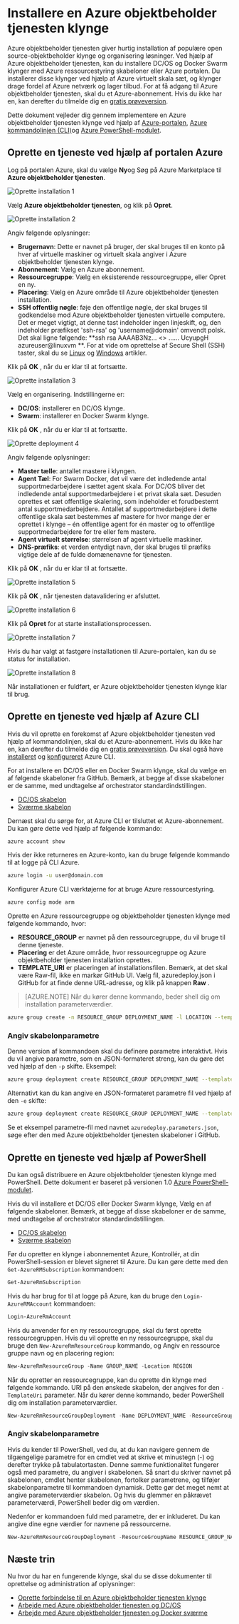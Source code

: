 <properties
   pageTitle="Installere en Azure objektbeholder tjenesten klynge | Microsoft Azure"
   description="Installere en Azure objektbeholder tjenesten klynge ved hjælp af portalen Azure, Azure CLI eller PowerShell."
   services="container-service"
   documentationCenter=""
   authors="rgardler"
   manager="timlt"
   editor=""
   tags="acs, azure-container-service"
   keywords="Docker, objektbeholdere, Micro-tjenester, Mesos, Azure"/>

<tags
   ms.service="container-service"
   ms.devlang="na"
   ms.topic="get-started-article"
   ms.tgt_pltfrm="na"
   ms.workload="na"
   ms.date="09/13/2016"
   ms.author="rogardle"/>

# <a name="deploy-an-azure-container-service-cluster"></a>Installere en Azure objektbeholder tjenesten klynge

Azure objektbeholder tjenesten giver hurtig installation af populære open source-objektbeholder klynge og organisering løsninger. Ved hjælp af Azure objektbeholder tjenesten, kan du installere DC/OS og Docker Swarm klynger med Azure ressourcestyring skabeloner eller Azure portalen. Du installerer disse klynger ved hjælp af Azure virtuelt skala sæt, og klynger drage fordel af Azure netværk og lager tilbud. For at få adgang til Azure objektbeholder tjenesten, skal du et Azure-abonnement. Hvis du ikke har en, kan derefter du tilmelde dig en [gratis prøveversion](http://azure.microsoft.com/pricing/free-trial/?WT.mc_id=AA4C1C935).

Dette dokument vejleder dig gennem implementere en Azure objektbeholder tjenesten klynge ved hjælp af [Azure-portalen](#creating-a-service-using-the-azure-portal), [Azure kommandolinjen (CLI)](#creating-a-service-using-the-azure-cli)og [Azure PowerShell-modulet](#creating-a-service-using-powershell).  

## <a name="create-a-service-by-using-the-azure-portal"></a>Oprette en tjeneste ved hjælp af portalen Azure

Log på portalen Azure, skal du vælge **Ny**og Søg på Azure Marketplace til **Azure objektbeholder tjenesten**.

![Oprette installation 1](media/acs-portal1.png)  <br />

Vælg **Azure objektbeholder tjenesten**, og klik på **Opret**.

![Oprette installation 2](media/acs-portal2.png)  <br />

Angiv følgende oplysninger:

- **Brugernavn**: Dette er navnet på bruger, der skal bruges til en konto på hver af virtuelle maskiner og virtuelt skala angiver i Azure objektbeholder tjenesten klynge.
- **Abonnement**: Vælg en Azure abonnement.
- **Ressourcegruppe**: Vælg en eksisterende ressourcegruppe, eller Opret en ny.
- **Placering**: Vælg en Azure område til Azure objektbeholder tjenesten installation.
- **SSH offentlig nøgle**: føje den offentlige nøgle, der skal bruges til godkendelse mod Azure objektbeholder tjenesten virtuelle computere. Det er meget vigtigt, at denne tast indeholder ingen linjeskift, og, den indeholder præfikset 'ssh-rsa' og 'username@domain' omvendt polsk. Det skal ligne følgende: **ssh rsa AAAAB3Nz... <> …... UcyupgH azureuser@linuxvm **. For at vide om oprettelse af Secure Shell (SSH) taster, skal du se [Linux]( https://azure.microsoft.com/documentation/articles/virtual-machines-linux-ssh-from-linux/) og [Windows]( https://azure.microsoft.com/documentation/articles/virtual-machines-linux-ssh-from-windows/) artikler.

Klik på **OK** , når du er klar til at fortsætte.

![Oprette installation 3](media/acs-portal3.png)  <br />

Vælg en organisering. Indstillingerne er:

- **DC/OS**: installerer en DC/OS klynge.
- **Swarm**: installerer en Docker Swarm klynge.

Klik på **OK** , når du er klar til at fortsætte.

![Oprette deployment 4](media/acs-portal4.png)  <br />

Angiv følgende oplysninger:

- **Master tælle**: antallet mastere i klyngen.
- **Agent Tæl**: For Swarm Docker, det vil være det indledende antal supportmedarbejdere i sættet agent skala. For DC/OS bliver det indledende antal supportmedarbejdere i et privat skala sæt. Desuden oprettes et sæt offentlige skalering, som indeholder et forudbestemt antal supportmedarbejdere. Antallet af supportmedarbejdere i dette offentlige skala sæt bestemmes af mastere for hvor mange der er oprettet i klynge – én offentlige agent for én master og to offentlige supportmedarbejdere for tre eller fem mastere.
- **Agent virtuelt størrelse**: størrelsen af agent virtuelle maskiner.
- **DNS-præfiks**: et verden entydigt navn, der skal bruges til præfiks vigtige dele af de fulde domænenavne for tjenesten.

Klik på **OK** , når du er klar til at fortsætte.

![Oprette installation 5](media/acs-portal5.png)  <br />

Klik på **OK** , når tjenesten datavalidering er afsluttet.

![Oprette installation 6](media/acs-portal6.png)  <br />

Klik på **Opret** for at starte installationsprocessen.

![Oprette installation 7](media/acs-portal7.png)  <br />

Hvis du har valgt at fastgøre installationen til Azure-portalen, kan du se status for installation.

![Oprette installation 8](media/acs-portal8.png)  <br />

Når installationen er fuldført, er Azure objektbeholder tjenesten klynge klar til brug.

## <a name="create-a-service-by-using-the-azure-cli"></a>Oprette en tjeneste ved hjælp af Azure CLI

Hvis du vil oprette en forekomst af Azure objektbeholder tjenesten ved hjælp af kommandolinjen, skal du et Azure-abonnement. Hvis du ikke har en, kan derefter du tilmelde dig en [gratis prøveversion](http://azure.microsoft.com/pricing/free-trial/?WT.mc_id=AA4C1C935). Du skal også have [installeret](../xplat-cli-install.md) og [konfigureret](../xplat-cli-connect.md) Azure CLI.

For at installere en DC/OS eller en Docker Swarm klynge, skal du vælge en af følgende skabeloner fra GitHub. Bemærk, at begge af disse skabeloner er de samme, med undtagelse af orchestrator standardindstillingen.

* [DC/OS skabelon](https://github.com/Azure/azure-quickstart-templates/tree/master/101-acs-dcos)
* [Sværme skabelon](https://github.com/Azure/azure-quickstart-templates/tree/master/101-acs-swarm)

Dernæst skal du sørge for, at Azure CLI er tilsluttet et Azure-abonnement. Du kan gøre dette ved hjælp af følgende kommando:

```bash
azure account show
```
Hvis der ikke returneres en Azure-konto, kan du bruge følgende kommando til at logge på CLI Azure.

```bash
azure login -u user@domain.com
```

Konfigurer Azure CLI værktøjerne for at bruge Azure ressourcestyring.

```bash
azure config mode arm
```

Oprette en Azure ressourcegruppe og objektbeholder tjenesten klynge med følgende kommando, hvor:

- **RESOURCE_GROUP** er navnet på den ressourcegruppe, du vil bruge til denne tjeneste.
- **Placering** er det Azure område, hvor ressourcegruppe og Azure objektbeholder tjenesten installation oprettes.
- **TEMPLATE_URI** er placeringen af installationsfilen. Bemærk, at det skal være Raw-fil, ikke en markør GitHub UI. Vælg fil, azuredeploy.json i GitHub for at finde denne URL-adresse, og klik på knappen **Raw** .

> [AZURE.NOTE] Når du kører denne kommando, beder shell dig om installation parameterværdier.

```bash
azure group create -n RESOURCE_GROUP DEPLOYMENT_NAME -l LOCATION --template-uri TEMPLATE_URI
```

### <a name="provide-template-parameters"></a>Angiv skabelonparametre

Denne version af kommandoen skal du definere parametre interaktivt. Hvis du vil angive parametre, som en JSON-formateret streng, kan du gøre det ved hjælp af den `-p` skifte. Eksempel:

 ```bash
azure group deployment create RESOURCE_GROUP DEPLOYMENT_NAME --template-uri TEMPLATE_URI -p '{ "param1": "value1" … }'
```

Alternativt kan du kan angive en JSON-formateret parametre fil ved hjælp af den `-e` skifte:

```bash
azure group deployment create RESOURCE_GROUP DEPLOYMENT_NAME --template-uri TEMPLATE_URI -e PATH/FILE.JSON
```

Se et eksempel parametre-fil med navnet `azuredeploy.parameters.json`, søge efter den med Azure objektbeholder tjenesten skabeloner i GitHub.

## <a name="create-a-service-by-using-powershell"></a>Oprette en tjeneste ved hjælp af PowerShell

Du kan også distribuere en Azure objektbeholder tjenesten klynge med PowerShell. Dette dokument er baseret på versionen 1.0 [Azure PowerShell-modulet](https://azure.microsoft.com/blog/azps-1-0/).

Hvis du vil installere et DC/OS eller Docker Swarm klynge, Vælg en af følgende skabeloner. Bemærk, at begge af disse skabeloner er de samme, med undtagelse af orchestrator standardindstillingen.

* [DC/OS skabelon](https://github.com/Azure/azure-quickstart-templates/tree/master/101-acs-dcos)
* [Sværme skabelon](https://github.com/Azure/azure-quickstart-templates/tree/master/101-acs-swarm)

Før du opretter en klynge i abonnementet Azure, Kontrollér, at din PowerShell-session er blevet signeret til Azure. Du kan gøre dette med den `Get-AzureRMSubscription` kommandoen:

```powershell
Get-AzureRmSubscription
```

Hvis du har brug for til at logge på Azure, kan du bruge den `Login-AzureRMAccount` kommandoen:

```powershell
Login-AzureRmAccount
```

Hvis du anvender for en ny ressourcegruppe, skal du først oprette ressourcegruppen. Hvis du vil oprette en ny ressourcegruppe, skal du bruge den `New-AzureRmResourceGroup` kommando, og Angiv en ressource gruppe navn og en placering region:

```powershell
New-AzureRmResourceGroup -Name GROUP_NAME -Location REGION
```

Når du opretter en ressourcegruppe, kan du oprette din klynge med følgende kommando. URI på den ønskede skabelon, der angives for den `-TemplateUri` parameter. Når du kører denne kommando, beder PowerShell dig om installation parameterværdier.

```powershell
New-AzureRmResourceGroupDeployment -Name DEPLOYMENT_NAME -ResourceGroupName RESOURCE_GROUP_NAME -TemplateUri TEMPLATE_URI
```

### <a name="provide-template-parameters"></a>Angiv skabelonparametre

Hvis du kender til PowerShell, ved du, at du kan navigere gennem de tilgængelige parametre for en cmdlet ved at skrive et minustegn (-) og derefter trykke på tabulatortasten. Denne samme funktionalitet fungerer også med parametre, du angiver i skabelonen. Så snart du skriver navnet på skabelonen, cmdlet henter skabelonen, fortolker parametrene, og tilføjer skabelonparametre til kommandoen dynamisk. Dette gør det meget nemt at angive parameterværdier skabelon. Og hvis du glemmer en påkrævet parameterværdi, PowerShell beder dig om værdien.

Nedenfor er kommandoen fuld med parametre, der er inkluderet. Du kan angive dine egne værdier for navnene på ressourcerne.

```powershell
New-AzureRmResourceGroupDeployment -ResourceGroupName RESOURCE_GROUP_NAME-TemplateURI TEMPLATE_URI -adminuser value1 -adminpassword value2 ....
```

## <a name="next-steps"></a>Næste trin

Nu hvor du har en fungerende klynge, skal du se disse dokumenter til oprettelse og administration af oplysninger:

- [Oprette forbindelse til en Azure objektbeholder tjenesten klynge](container-service-connect.md)
- [Arbejde med Azure objektbeholder tjenesten og DC/OS](container-service-mesos-marathon-rest.md)
- [Arbejde med Azure objektbeholder tjenesten og Docker sværme](container-service-docker-swarm.md)
